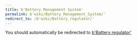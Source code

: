```yaml
---
title: b'Battery Management System'
permalink: b'wiki/Battery_Management_System/'
redirect_to: /b'wiki/Battery_regulator/'
---
```


You should automatically be redirected to [b'Battery regulator'](/b'wiki/Battery_regulator/')
